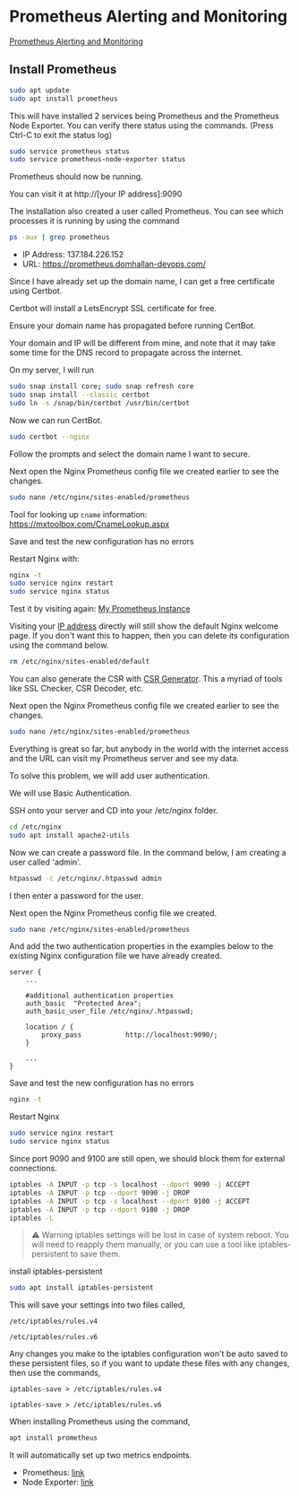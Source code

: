 # Prometheus Alerting and Monitoring

[Prometheus Alerting and Monitoring](https://www.udemy.com/course/prometheus/)

## Install Prometheus

```bash
sudo apt update
sudo apt install prometheus
```

This will have installed 2 services being Prometheus and the Prometheus Node Exporter. You can verify there status using the commands. (Press Ctrl-C to exit the status log)

```bash
sudo service prometheus status
sudo service prometheus-node-exporter status
```

Prometheus should now be running.

You can visit it at http://[your IP address]:9090

The installation also created a user called Prometheus. You can see which processes it is running by using the command

```bash
ps -aux | grep prometheus
```

- IP Address: 137.184.226.152
- URL: https://prometheus.domhallan-devops.com/

Since I have already set up the domain name, I can get a free certificate using Certbot.

Certbot will install a LetsEncrypt SSL certificate for free.

Ensure your domain name has propagated before running CertBot.

Your domain and IP will be different from mine, and note that it may take some time for the DNS record to propagate across the internet.

On my server, I will run

```bash
sudo snap install core; sudo snap refresh core
sudo snap install --classic certbot
sudo ln -s /snap/bin/certbot /usr/bin/certbot
```

Now we can run CertBot.

```bash
sudo certbot --nginx
```

Follow the prompts and select the domain name I want to secure.

Next open the Nginx Prometheus config file we created earlier to see the changes.

```bash
sudo nano /etc/nginx/sites-enabled/prometheus
```


Tool for looking up `cname` information: https://mxtoolbox.com/CnameLookup.aspx

Save and test the new configuration has no errors

Restart Nginx with:

```bash
nginx -t
sudo service nginx restart
sudo service nginx status
```

Test it by visiting again: [My Prometheus Instance](https://prometheus.domhallan-devops.com/)

Visiting your [IP address](137.184.226.152) directly will still show the default Nginx welcome page. If you don't want this to happen, then you can delete its configuration using the command below.

```bash
rm /etc/nginx/sites-enabled/default
```

You can also generate the CSR with [CSR Generator](https://decoder.link/csr_generator). This a myriad of tools like SSL Checker, CSR Decoder, etc.

Next open the Nginx Prometheus config file we created earlier to see the changes.

```bash
sudo nano /etc/nginx/sites-enabled/prometheus
```

Everything is great so far, but anybody in the world with the internet access and the URL can visit my Prometheus server and see my data.

To solve this problem, we will add user authentication.

We will use Basic Authentication.

SSH onto your server and CD into your /etc/nginx folder.

```bash
cd /etc/nginx
sudo apt install apache2-utils
```

Now we can create a password file. In the command below, I am creating a user called 'admin'.

```bash
htpasswd -c /etc/nginx/.htpasswd admin
```

I then enter a password for the user.

Next open the Nginx Prometheus config file we created.

```bash
sudo nano /etc/nginx/sites-enabled/prometheus
```

And add the two authentication properties in the examples below to the existing Nginx configuration file we have already created.

```nginx
server {
    ...

    #additional authentication properties
    auth_basic  "Protected Area";
    auth_basic_user_file /etc/nginx/.htpasswd;

    location / {
        proxy_pass           http://localhost:9090/;
    }

    ...
}
```

Save and test the new configuration has no errors

```bash
nginx -t
```

Restart Nginx

```bash
sudo service nginx restart
sudo service nginx status
```


Since port 9090 and 9100 are still open, we should block them for external connections.

```bash
iptables -A INPUT -p tcp -s localhost --dport 9090 -j ACCEPT
iptables -A INPUT -p tcp --dport 9090 -j DROP
iptables -A INPUT -p tcp -s localhost --dport 9100 -j ACCEPT
iptables -A INPUT -p tcp --dport 9100 -j DROP
iptables -L
```

>⚠️ Warning
> iptables settings will be lost in case of system reboot. You will need to reapply them manually,
> or you can use a tool like iptables-persistent to save them.

install iptables-persistent

```bash
sudo apt install iptables-persistent
```

This will save your settings into two files called,

`/etc/iptables/rules.v4`

`/etc/iptables/rules.v6`

Any changes you make to the iptables configuration won't be auto saved to these persistent files, so if you want to update these files with any changes, then use the commands,

`iptables-save > /etc/iptables/rules.v4`

`iptables-save > /etc/iptables/rules.v6`

When installing Prometheus using the command,

```bash
apt install prometheus
```

It will automatically set up two metrics endpoints.

- Prometheus: [link](http://127.0.0.1:9090/metrics)
- Node Exporter: [link](http://127.0.0.1:9100/metrics)
